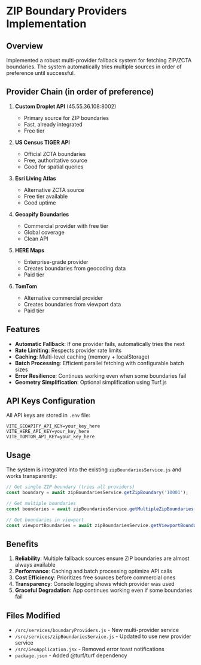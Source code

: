 # ZIP Boundary Providers Implementation

## Overview
Implemented a robust multi-provider fallback system for fetching ZIP/ZCTA boundaries. The system automatically tries multiple sources in order of preference until successful.

## Provider Chain (in order of preference)

1. **Custom Droplet API** (45.55.36.108:8002)
   - Primary source for ZIP boundaries
   - Fast, already integrated
   - Free tier

2. **US Census TIGER API**
   - Official ZCTA boundaries
   - Free, authoritative source
   - Good for spatial queries

3. **Esri Living Atlas**
   - Alternative ZCTA source
   - Free tier available
   - Good uptime

4. **Geoapify Boundaries**
   - Commercial provider with free tier
   - Global coverage
   - Clean API

5. **HERE Maps**
   - Enterprise-grade provider
   - Creates boundaries from geocoding data
   - Paid tier

6. **TomTom**
   - Alternative commercial provider
   - Creates boundaries from viewport data
   - Paid tier

## Features

- **Automatic Fallback**: If one provider fails, automatically tries the next
- **Rate Limiting**: Respects provider rate limits
- **Caching**: Multi-level caching (memory + localStorage)
- **Batch Processing**: Efficient parallel fetching with configurable batch sizes
- **Error Resilience**: Continues working even when some boundaries fail
- **Geometry Simplification**: Optional simplification using Turf.js

## API Keys Configuration

All API keys are stored in `.env` file:
```env
VITE_GEOAPIFY_API_KEY=your_key_here
VITE_HERE_API_KEY=your_key_here
VITE_TOMTOM_API_KEY=your_key_here
```

## Usage

The system is integrated into the existing `zipBoundariesService.js` and works transparently:

```javascript
// Get single ZIP boundary (tries all providers)
const boundary = await zipBoundariesService.getZipBoundary('10001');

// Get multiple boundaries
const boundaries = await zipBoundariesService.getMultipleZipBoundaries(['10001', '10002', '10003']);

// Get boundaries in viewport
const viewportBoundaries = await zipBoundariesService.getViewportBoundaries(bounds);
```

## Benefits

1. **Reliability**: Multiple fallback sources ensure ZIP boundaries are almost always available
2. **Performance**: Caching and batch processing optimize API calls
3. **Cost Efficiency**: Prioritizes free sources before commercial ones
4. **Transparency**: Console logging shows which provider was used
5. **Graceful Degradation**: App continues working even if some boundaries fail

## Files Modified

- `/src/services/boundaryProviders.js` - New multi-provider service
- `/src/services/zipBoundariesService.js` - Updated to use new provider service
- `/src/GeoApplication.jsx` - Removed error toast notifications
- `package.json` - Added @turf/turf dependency